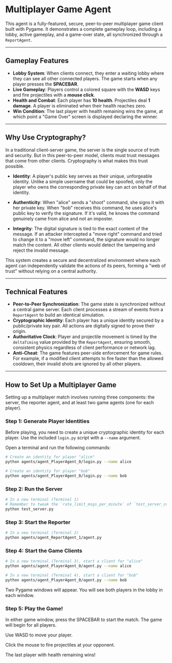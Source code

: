 # Multiplayer Game Agent

This agent is a fully-featured, secure, peer-to-peer multiplayer game client built with Pygame. It demonstrates a complete gameplay loop, including a lobby, active gameplay, and a game-over state, all synchronized through a `ReportAgent`.

---

## Gameplay Features

* **Lobby System**: When clients connect, they enter a waiting lobby where they can see all other connected players. The game starts when any player presses the **SPACEBAR**.
* **Live Gameplay**: Players control a colored square with the **WASD** keys and fire projectiles with a **mouse click**.
* **Health and Combat**: Each player has **10 health**. Projectiles deal **1 damage**. A player is eliminated when their health reaches zero.
* **Win Condition**: The last player with health remaining wins the game, at which point a "Game Over" screen is displayed declaring the winner.

---

## Why Use Cryptography?

In a traditional client-server game, the server is the single source of truth and security. But in this peer-to-peer model, clients must trust messages that come from other clients. Cryptography is what makes this trust possible.

* **Identity**: A player's public key serves as their unique, unforgeable identity. Unlike a simple username that could be spoofed, only the player who owns the corresponding private key can act on behalf of that identity.

* **Authenticity**: When "alice" sends a "shoot" command, she signs it with her private key. When "bob" receives this command, he uses alice's public key to verify the signature. If it's valid, he knows the command genuinely came from alice and not an imposter.

* **Integrity**: The digital signature is tied to the exact content of the message. If an attacker intercepted a "move right" command and tried to change it to a "move left" command, the signature would no longer match the content. All other clients would detect the tampering and reject the invalid message. 

This system creates a secure and decentralized environment where each agent can independently validate the actions of its peers, forming a "web of trust" without relying on a central authority.

---

## Technical Features

* **Peer-to-Peer Synchronization**: The game state is synchronized without a central game server. Each client processes a stream of events from a `ReportAgent` to build an identical simulation.
* **Cryptographic Identity**: Each player has a unique identity secured by a public/private key pair. All actions are digitally signed to prove their origin.
* **Authoritative Clock**: Player and projectile movement is timed by the `deltaTiming` value provided by the `ReportAgent`, ensuring smooth, consistent physics regardless of client performance or network lag.
* **Anti-Cheat**: The game features peer-side enforcement for game rules. For example, if a modified client attempts to fire faster than the allowed cooldown, their invalid shots are ignored by all other players.

---

## How to Set Up a Multiplayer Game

Setting up a multiplayer match involves running three components: the server, the reporter agent, and at least two game agents (one for each player).

### Step 1: Generate Player Identities

Before playing, you need to create a unique cryptographic identity for each player. Use the included `login.py` script with a `--name` argument.

Open a terminal and run the following commands:

```bash
# Create an identity for player "alice"
python agents/agent_PlayerAgent_0/login.py --name alice

# Create an identity for player "bob"
python agents/agent_PlayerAgent_0/login.py --name bob
```

### Step 2: Run the Server

```bash
# In a new terminal (Terminal 1)
# Remember to tweak the `rate_limit_msgs_per_minute` of `test_server_config.json` to 36000
python test_server.py
```

### Step 3: Start the Reporter

```bash
# In a new terminal (Terminal 2)
python agents/agent_ReportAgent_1/agent.py
```

### Step 4: Start the Game Clients

```bash
# In a new terminal (Terminal 3), start a client for "alice"
python agents/agent_PlayerAgent_0/agent.py --name alice

# In a new terminal (Terminal 4), start a client for "bob"
python agents/agent_PlayerAgent_0/agent.py --name bob
```

Two Pygame windows will appear. You will see both players in the lobby in each window.

### Step 5: Play the Game!

In either game window, press the SPACEBAR to start the match. The game will begin for all players.

Use WASD to move your player.

Click the mouse to fire projectiles at your opponent.

The last player with health remaining wins!